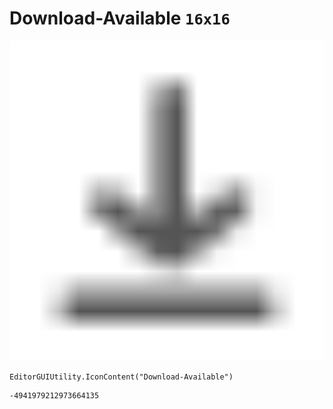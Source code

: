 # Download-Available `16x16`
<img src="/img/Download-Available.png" width=512 height=512>

``` CSharp
EditorGUIUtility.IconContent("Download-Available")
```
```
-4941979212973664135
```
